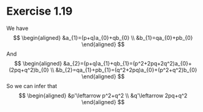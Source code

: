 # Exercise 1.19

We have
$$
\begin{aligned}
  &a_{1}=(p+q)a_{0}+qb_{0} \\
  &b_{1}=qa_{0}+pb_{0}
\end{aligned}
$$
And
$$
\begin{aligned}
  &a_{2}=(p+q)a_{1}+qb_{1}=(p^2+2pq+2q^2)a_{0}+(2pq+q^2)b_{0} \\
  &b_{2}=qa_{1}+pb_{1}=(q^2+2pq)a_{0}+(p^2+q^2)b_{0}
\end{aligned}
$$
So we can infer that
$$
\begin{aligned}
  &p'\leftarrow p^2+q^2 \\
  &q'\leftarrow 2pq+q^2
\end{aligned}
$$
